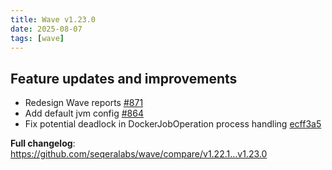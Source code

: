 ```yaml
---
title: Wave v1.23.0
date: 2025-08-07
tags: [wave]
---
```


## Feature updates and improvements

- Redesign Wave reports [#871](https://github.com/seqeralabs/wave/pull/871)
- Add default jvm config [#864](https://github.com/seqeralabs/wave/pull/864)
- Fix potential deadlock in DockerJobOperation process handling [ecff3a5](https://github.com/seqeralabs/wave/commit/ecff3a5e6cb5632e2c17a8df121ad332eee49412)

**Full changelog**: https://github.com/seqeralabs/wave/compare/v1.22.1...v1.23.0

